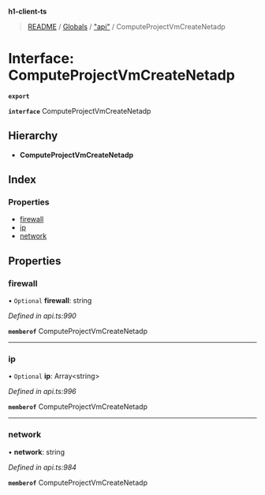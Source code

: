 **h1-client-ts**

> [README](../README.md) / [Globals](../globals.md) / ["api"](../modules/_api_.md) / ComputeProjectVmCreateNetadp

# Interface: ComputeProjectVmCreateNetadp

**`export`** 

**`interface`** ComputeProjectVmCreateNetadp

## Hierarchy

* **ComputeProjectVmCreateNetadp**

## Index

### Properties

* [firewall](_api_.computeprojectvmcreatenetadp.md#firewall)
* [ip](_api_.computeprojectvmcreatenetadp.md#ip)
* [network](_api_.computeprojectvmcreatenetadp.md#network)

## Properties

### firewall

• `Optional` **firewall**: string

*Defined in api.ts:990*

**`memberof`** ComputeProjectVmCreateNetadp

___

### ip

• `Optional` **ip**: Array\<string>

*Defined in api.ts:996*

**`memberof`** ComputeProjectVmCreateNetadp

___

### network

•  **network**: string

*Defined in api.ts:984*

**`memberof`** ComputeProjectVmCreateNetadp
